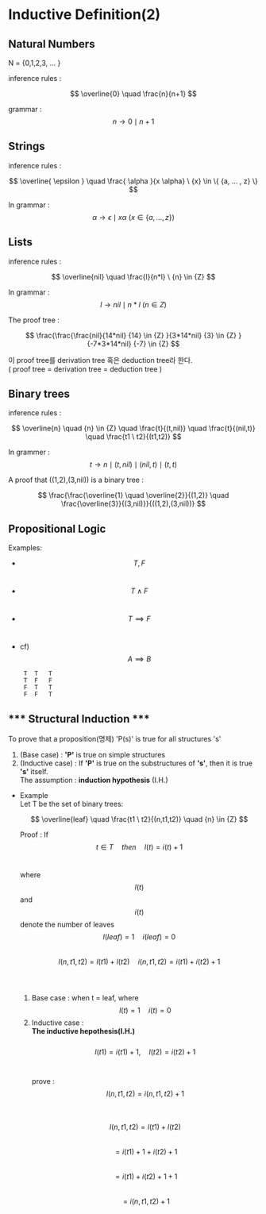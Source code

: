 # Inductive Definition(2)

## Natural Numbers
N = {0,1,2,3, ... }

inference rules :

$$ \overline{0} \quad \frac{n}{n+1} $$

grammar : $$ {n} \rightarrow {0} \mid {n+1} $$


## Strings
inference rules :

$$ \overline{ \epsilon } \quad \frac{ \alpha }{x \alpha} \ {x} \in \{ {a, ... , z} \} $$

In grammar : $$ { \alpha } \rightarrow { \epsilon } \mid {x \alpha} \ ( {x} \in \{ {a, ... , z} \} ) $$

## Lists
inference rules :

$$ \overline{nil} \quad \frac{l}{n*l} \ {n} \in {Z} $$

In grammar : $$ {l} \rightarrow {nil} \mid {n*l} \ ({n} \in {Z}) $$

The proof tree :

$$ \frac{\frac{\frac{nil}{14*nil} {14} \in {Z} }{3*14*nil} {3} \in {Z} }{-7*3*14*nil} {-7} \in {Z} $$

이 proof tree를 derivation tree 혹은 deduction tree라 한다.<br>
( proof tree = derivation tree = deduction tree )

## Binary trees
inference rules :

$$ \overline{n} \quad {n} \in {Z} \quad \frac{t}{(t,nil)} \quad \frac{t}{(nil,t)} \quad \frac{t1 \ t2}{(t1,t2)} $$

In grammer : $$ {t} \rightarrow {n} \mid {(t,nil)} \mid {(nil,t)} \mid {(t,t)} $$

A proof that ((1,2),(3,nil)) is a binary tree :

$$ \frac{\frac{\overline{1} \quad \overline{2}}{(1,2)} \quad \frac{\overline{3}}{(3,nil)}}{((1,2),(3,nil))} $$

## Propositional Logic
Examples:
  - $$ {T}, {F} $$<br>
  - $$ {T} \land {F} $$<br>
  - $$ {T} \implies {F} $$<br>

- cf)
  $$ {A} \implies {B} $$
  ~~~<python>
   T  T   T
   T  F   F
   F  T   T
   F  F   T
  ~~~

## *** Structural Induction ***
To prove that a proposition(명제) 'P(s)' is true for all structures 's'<br>
1. (Base case) : <B>'P'</B> is true on simple structures
2. (Inductive case) : If <B>'P'</B> is true on the substructures of <B>'s'</B>, then it is true <B>'s'</B> itself.<br> The assumption : <B>induction hypothesis</B> (I.H.)

- Example<br>
  Let T be the set of binary trees:

  $$ \overline{leaf} \quad \frac{t1 \ t2}{(n,t1,t2)} \quad {n} \in {Z} $$

  Proof : If $$ {t} \in {T} \quad then \quad {l(t)} = {i(t)} + {1} $$<br>

  where $${l(t)}$$ and $${i(t)}$$ denote the number of leaves<br>
  $${l(leaf)} = {1} \quad {i(leaf)}={0}$$<br>
  $${l(n,t1,t2)}={l(t1)}+{l(t2)} \quad {i(n,t1,t2)} = {i(t1)} + {i(t2)} + {1} $$<br><br>

  1. Base case : when t = leaf, where $${l(t)}=1 \quad {i(t)}={0}$$
  2. Inductive case :<br> <B>The inductive hepothesis(I.H.)</B><br><br>
  $${l(t1)}={i(t1)}+{1}, \quad {l(t2)}={i(t2)} + {1}$$<br><br>
  prove : $${l(n,t1,t2)}={i(n,t1,t2)}+{1}$$<br><br>
  $${l(n,t1,t2)}={l(t1)}+{l(t2)}$$<br>
  $$={i(t1)}+{1}+{i(t2)} +{1}$$<br>
  $$={i(t1)}+{i(t2)}+{1}+{1}$$<br>
  $$={i(n,t1,t2)}+{1}$$